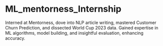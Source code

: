 # ML_mentorness_Internship
Interned at Mentorness, dove into NLP article writing, mastered Customer Churn Prediction, and dissected World Cup 2023 data. Gained expertise in ML algorithms, model building, and insightful evaluation, enhancing accuracy.
